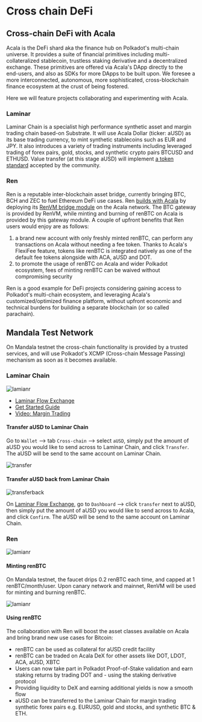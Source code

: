 # Cross chain DeFi

## Cross-chain DeFi with Acala

Acala is the DeFi shard aka the finance hub on Polkadot's multi-chain universe. It provides a suite of financial primitives including multi-collateralized stablecoin, trustless staking derivative and a decentralized exchange. These primitives are offered via Acala's DApp directly to the end-users, and also as SDKs for more DApps to be built upon. We foresee a more interconnected, autonomous, more sophisticated, cross-blockchain finance ecosystem at the crust of being fostered.

Here we will feature projects collaborating and experimenting with Acala.

### Laminar

Laminar Chain is a specialist high performance synthetic asset and margin trading chain based-on Substrate. It will use Acala Dollar \(ticker: aUSD\) as its base trading currency, to mint synthetic stablecoins such as EUR and JPY. It also introduces a variety of trading instruments including leveraged trading of forex pairs, gold, stocks, and synthetic crypto pairs BTCUSD and ETHUSD. Value transfer \(at this stage aUSD\) will implement [a token standard](https://github.com/w3f/PSPs/pull/3) accepted by the community.

### Ren

Ren is a reputable inter-blockchain asset bridge, currently bringing BTC, BCH and ZEC to fuel Ethereum DeFi use cases. Ren [builds with Acala](https://github.com/AcalaNetwork/Acala/wiki/U.-Build-with-Acala) by deploying its [RenVM bridge module](https://github.com/AcalaNetwork/Acala/tree/master/ecosystem-modules/ren/renvm-bridge) on the Acala network. The BTC gateway is provided by RenVM, while minting and burning of renBTC on Acala is provided by this gateway module. A couple of upfront benefits that Ren users would enjoy are as follows:

1. a brand new account with only freshly minted renBTC, can perform any transactions on Acala without needing a fee token. Thanks to Acala's FlexiFee feature, tokens like renBTC is integrated natively as one of the default fee tokens alongside with ACA, aUSD and DOT.
2. to promote the usage of renBTC on Acala and wider Polkadot ecosystem, fees of minting renBTC can be waived without compromising security

Ren is a good example for DeFi projects considering gaining access to Polkadot's multi-chain ecosystem, and leveraging Acala's customized/optimized finance platform, without upfront economic and technical burdens for building a separate blockchain \(or so called parachain\).

## Mandala Test Network

On Mandala testnet the cross-chain functionality is provided by a trusted services, and will use Polkadot's XCMP \(Cross-chain Message Passing\) mechanism as soon as it becomes available.

### Laminar Chain

![lamianr](https://github.com/AcalaNetwork/Acala/wiki/image/cross-laminar.png)

* [Laminar Flow Exchange](https://flow.laminar.one/)
* [Get Started Guide](https://github.com/laminar-protocol/laminar-chain/wiki/1.-Get-Started)
* [Video: Margin Trading](https://youtu.be/s4pl6glM5kA)

#### Transfer aUSD to Laminar Chain

 Go to `Wallet` --&gt; tab `Cross-chain` --&gt; select `aUSD`, simply put the amount of aUSD you would like to send across to Laminar Chain, and click `Transfer`. The aUSD will be send to the same account on Laminar Chain.

![transfer](https://github.com/AcalaNetwork/Acala/wiki/image/cross-transfertolaminar.png)

#### Transfer aUSD back from Laminar Chain

![transferback](https://github.com/AcalaNetwork/Acala/wiki/image/cross-laminartoacala.png)

On [Laminar Flow Exchange](https://flow.laminar.one/), go to `Dashboard` --&gt; click `transfer` next to aUSD, then simply put the amount of aUSD you would like to send across to Acala, and click `Confirm`. The aUSD will be send to the same account on Laminar Chain.

### Ren

![lamianr](https://github.com/AcalaNetwork/Acala/wiki/image/cross-renbtc.png)

#### Minting renBTC

On Mandala testnet, the faucet drips 0.2 renBTC each time, and capped at 1 renBTC/month/user. Upon canary network and mainnet, RenVM will be used for minting and burning renBTC.

![lamianr](https://github.com/AcalaNetwork/Acala/wiki/image/cross-renvm.png)

#### Using renBTC

The collaboration with Ren will boost the asset classes available on Acala and bring brand new use cases for Bitcoin:

* renBTC can be used as collateral for aUSD credit facility
* renBTC can be traded on Acala DeX for other assets like DOT, LDOT, ACA, aUSD, XBTC
* Users can now take part in Polkadot Proof-of-Stake validation and earn staking returns by trading DOT and - using the staking derivative protocol
* Providing liquidity to DeX and earning additional yields is now a smooth flow
* aUSD can be transferred to the Laminar Chain for margin trading synthetic forex pairs e.g. EURUSD, gold and stocks, and synthetic BTC & ETH.


